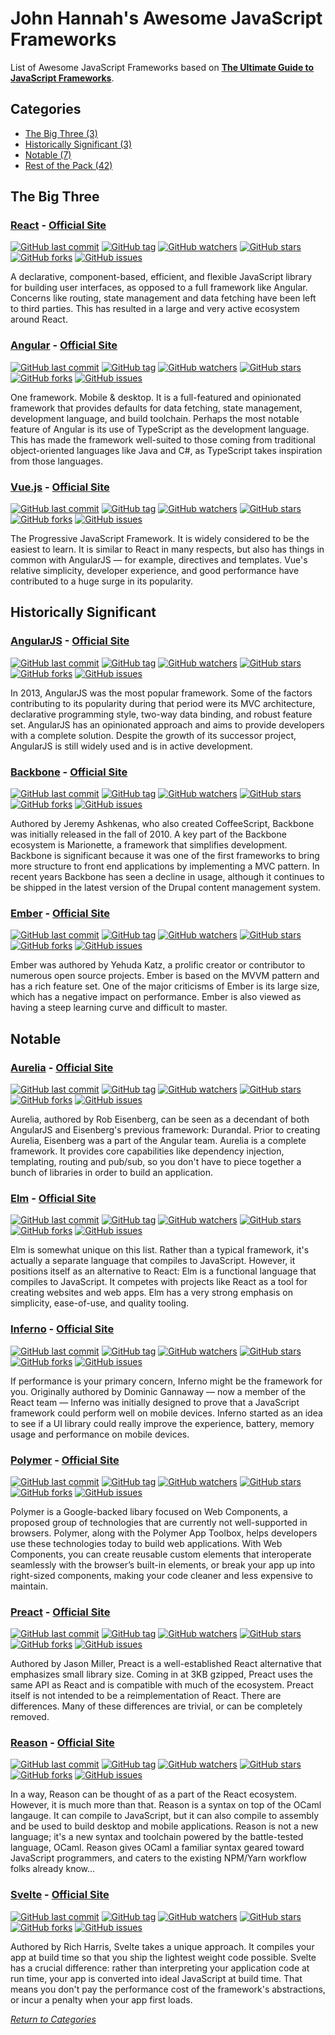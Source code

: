 # John Hannah's Awesome JavaScript Frameworks



List of Awesome JavaScript Frameworks based on **[The Ultimate Guide to JavaScript Frameworks](https://javascriptreport.com/the-ultimate-guide-to-javascript-frameworks/)**.

## Categories

* [The Big Three (3)](#the-big-three)
* [Historically Significant (3)](#historically-significant)
* [Notable (7)](#notable)
* [Rest of the Pack (42)](READMERestOfThePack.md) 



## The Big Three


### [React](https://github.com/facebook/react) - [Official Site](https://reactjs.org/)

[![GitHub last commit](https://img.shields.io/github/last-commit/facebook/react.svg?style=flat-square&maxAge=5184000)]()
[![GitHub tag](https://img.shields.io/github/tag/facebook/react.svg?style=flat-square&maxAge=5184000)]()
[![GitHub watchers](https://img.shields.io/github/watchers/facebook/react.svg?style=flat-square&maxAge=5184000)]()
[![GitHub stars](https://img.shields.io/github/stars/facebook/react.svg?style=flat-square&maxAge=5184000)]()
[![GitHub forks](https://img.shields.io/github/forks/facebook/react.svg?style=flat-square&maxAge=5184000)]()
[![GitHub issues](https://img.shields.io/github/issues/facebook/react.svg?style=flat-square&maxAge=5184000)]()

A declarative, component-based, efficient, and flexible JavaScript 
library for building user interfaces, as opposed to a full framework 
like Angular. Concerns like routing, state management and data fetching 
have been left to third parties. This has resulted in a large and very 
active ecosystem around React.


### [Angular](https://github.com/angular/angular) - [Official Site](https://angular.io/)

[![GitHub last commit](https://img.shields.io/github/last-commit/angular/angular.svg?style=flat-square&maxAge=5184000)]()
[![GitHub tag](https://img.shields.io/github/tag/angular/angular.svg?style=flat-square&maxAge=5184000)]()
[![GitHub watchers](https://img.shields.io/github/watchers/angular/angular.svg?style=flat-square&maxAge=5184000)]()
[![GitHub stars](https://img.shields.io/github/stars/angular/angular.svg?style=flat-square&maxAge=5184000)]()
[![GitHub forks](https://img.shields.io/github/forks/angular/angular.svg?style=flat-square&maxAge=5184000)]()
[![GitHub issues](https://img.shields.io/github/issues/angular/angular.svg?style=flat-square&maxAge=5184000)]()

One framework. Mobile & desktop.  It is a full-featured and opinionated 
framework that provides defaults for data fetching, state management, 
development language, and build toolchain. Perhaps the most notable 
feature of Angular is its use of TypeScript as the development language. 
This has made the framework well-suited to those coming from traditional 
object-oriented languages like Java and C#, as TypeScript takes 
inspiration from those languages. 


### [Vue.js](https://github.com/vuejs/vue) - [Official Site](https://vuejs.org/)

[![GitHub last commit](https://img.shields.io/github/last-commit/vuejs/vue.svg?style=flat-square&maxAge=5184000)]()
[![GitHub tag](https://img.shields.io/github/tag/vuejs/vue.svg?style=flat-square&maxAge=5184000)]()
[![GitHub watchers](https://img.shields.io/github/watchers/vuejs/vue.svg?style=flat-square&maxAge=5184000)]()
[![GitHub stars](https://img.shields.io/github/stars/vuejs/vue.svg?style=flat-square&maxAge=5184000)]()
[![GitHub forks](https://img.shields.io/github/forks/vuejs/vue.svg?style=flat-square&maxAge=5184000)]()
[![GitHub issues](https://img.shields.io/github/issues/vuejs/vue.svg?style=flat-square&maxAge=5184000)]()

The Progressive JavaScript Framework. It is widely considered to be the 
easiest to learn. It is similar to React in many respects, but also has 
things in common with AngularJS — for example, directives and templates. 
Vue's relative simplicity, developer experience, and good performance 
have contributed to a huge surge in its popularity. 



## Historically Significant


### [AngularJS](https://github.com/angular/angular.js) - [Official Site](https://angularjs.org/)

[![GitHub last commit](https://img.shields.io/github/last-commit/angular/angular.js.svg?style=flat-square&maxAge=5184000)]()
[![GitHub tag](https://img.shields.io/github/tag/angular/angular.js.svg?style=flat-square&maxAge=5184000)]()
[![GitHub watchers](https://img.shields.io/github/watchers/angular/angular.js.svg?style=flat-square&maxAge=5184000)]()
[![GitHub stars](https://img.shields.io/github/stars/angular/angular.js.svg?style=flat-square&maxAge=5184000)]()
[![GitHub forks](https://img.shields.io/github/forks/angular/angular.js.svg?style=flat-square&maxAge=5184000)]()
[![GitHub issues](https://img.shields.io/github/issues/angular/angular.js.svg?style=flat-square&maxAge=5184000)]()

In 2013, AngularJS was the most popular framework. Some of the factors 
contributing to its popularity during that period were its MVC 
architecture, declarative programming style, two-way data binding, 
and robust feature set. AngularJS has an opinionated approach and aims 
to provide developers with a complete solution. Despite the growth of 
its successor project, AngularJS is still widely used and is in active 
development.


### [Backbone](http://github.com/jashkenas/backbone) - [Official Site](http://backbonejs.org/)

[![GitHub last commit](https://img.shields.io/github/last-commit/jashkenas/backbone.svg?style=flat-square&maxAge=5184000)]()
[![GitHub tag](https://img.shields.io/github/tag/jashkenas/backbone.svg?style=flat-square&maxAge=5184000)]()
[![GitHub watchers](https://img.shields.io/github/watchers/jashkenas/backbone.svg?style=flat-square&maxAge=5184000)]()
[![GitHub stars](https://img.shields.io/github/stars/jashkenas/backbone.svg?style=flat-square&maxAge=5184000)]()
[![GitHub forks](https://img.shields.io/github/forks/jashkenas/backbone.svg?style=flat-square&maxAge=5184000)]()
[![GitHub issues](https://img.shields.io/github/issues/jashkenas/backbone.svg?style=flat-square&maxAge=5184000)]()

Authored by Jeremy Ashkenas, who also created CoffeeScript, Backbone 
was initially released in the fall of 2010. A key part of the Backbone 
ecosystem is Marionette, a framework that simplifies development. 
Backbone is significant because it was one of the first frameworks to 
bring more structure to front end applications by implementing a MVC 
pattern. In recent years Backbone has seen a decline in usage, although 
it continues to be shipped in the latest version of the Drupal content 
management system. 


### [Ember](https://github.com/emberjs/ember.js) - [Official Site](https://www.emberjs.com/)

[![GitHub last commit](https://img.shields.io/github/last-commit/emberjs/ember.js.svg?style=flat-square&maxAge=5184000)]()
[![GitHub tag](https://img.shields.io/github/tag/emberjs/ember.js.svg?style=flat-square&maxAge=5184000)]()
[![GitHub watchers](https://img.shields.io/github/watchers/emberjs/ember.js.svg?style=flat-square&maxAge=5184000)]()
[![GitHub stars](https://img.shields.io/github/stars/emberjs/ember.js.svg?style=flat-square&maxAge=5184000)]()
[![GitHub forks](https://img.shields.io/github/forks/emberjs/ember.js.svg?style=flat-square&maxAge=5184000)]()
[![GitHub issues](https://img.shields.io/github/issues/emberjs/ember.js.js.svg?style=flat-square&maxAge=5184000)]()

Ember was authored by Yehuda Katz, a prolific creator or contributor to 
numerous open source projects. Ember is based on the MVVM pattern and 
has a rich feature set. One of the major criticisms of Ember is its 
large size, which has a negative impact on performance. Ember is also 
viewed as having a steep learning curve and difficult to master.



## Notable


### [Aurelia](https://github.com/aurelia/framework) - [Official Site](http://aurelia.io/)

[![GitHub last commit](https://img.shields.io/github/last-commit/aurelia/framework.svg?style=flat-square&maxAge=5184000)]()
[![GitHub tag](https://img.shields.io/github/tag/aurelia/framework.svg?style=flat-square&maxAge=5184000)]()
[![GitHub watchers](https://img.shields.io/github/watchers/aurelia/framework.svg?style=flat-square&maxAge=5184000)]()
[![GitHub stars](https://img.shields.io/github/stars/aurelia/framework.svg?style=flat-square&maxAge=5184000)]()
[![GitHub forks](https://img.shields.io/github/forks/aurelia/framework.svg?style=flat-square&maxAge=5184000)]()
[![GitHub issues](https://img.shields.io/github/issues/aurelia/framework.svg?style=flat-square&maxAge=5184000)]()

Aurelia, authored by Rob Eisenberg, can be seen as a decendant of both 
AngularJS and Eisenberg's previous framework: Durandal. Prior to 
creating Aurelia, Eisenberg was a part of the Angular team. Aurelia is 
a complete framework. It provides core capabilities like dependency 
injection, templating, routing and pub/sub, so you don't have to piece 
together a bunch of libraries in order to build an application. 


### [Elm](https://github.com/elm-lang/elm-lang.org) - [Official Site](http://elm-lang.org/)

[![GitHub last commit](https://img.shields.io/github/last-commit/elm-lang/elm-lang.org.svg?style=flat-square&maxAge=5184000)]()
[![GitHub tag](https://img.shields.io/github/tag/elm-lang/elm-lang.org.svg?style=flat-square&maxAge=5184000)]()
[![GitHub watchers](https://img.shields.io/github/watchers/elm-lang/elm-lang.org.svg?style=flat-square&maxAge=5184000)]()
[![GitHub stars](https://img.shields.io/github/stars/elm-lang/elm-lang.org.svg?style=flat-square&maxAge=5184000)]()
[![GitHub forks](https://img.shields.io/github/forks/elm-lang/elm-lang.org.svg?style=flat-square&maxAge=5184000)]()
[![GitHub issues](https://img.shields.io/github/issues/elm-lang/elm-lang.org.svg?style=flat-square&maxAge=5184000)]()

Elm is somewhat unique on this list. Rather than a typical framework, 
it's actually a separate language that compiles to JavaScript. However, 
it positions itself as an alternative to React: Elm is a functional 
language that compiles to JavaScript. It competes with projects like 
React as a tool for creating websites and web apps. Elm has a very 
strong emphasis on simplicity, ease-of-use, and quality tooling.


### [Inferno](https://github.com/infernojs/inferno) - [Official Site](https://infernojs.org/)

[![GitHub last commit](https://img.shields.io/github/last-commit/infernojs/inferno.svg?style=flat-square&maxAge=5184000)]()
[![GitHub tag](https://img.shields.io/github/tag/infernojs/inferno.svg?style=flat-square&maxAge=5184000)]()
[![GitHub watchers](https://img.shields.io/github/watchers/infernojs/inferno.svg?style=flat-square&maxAge=5184000)]()
[![GitHub stars](https://img.shields.io/github/stars/infernojs/inferno.svg?style=flat-square&maxAge=5184000)]()
[![GitHub forks](https://img.shields.io/github/forks/infernojs/inferno.svg?style=flat-square&maxAge=5184000)]()
[![GitHub issues](https://img.shields.io/github/issues/infernojs/inferno.svg?style=flat-square&maxAge=5184000)]()

If performance is your primary concern, Inferno might be the framework 
for you. Originally authored by Dominic Gannaway — now a member of the 
React team — Inferno was initially designed to prove that a JavaScript 
framework could perform well on mobile devices. Inferno started as an 
idea to see if a UI library could really improve the experience, 
battery, memory usage and performance on mobile devices.


### [Polymer](https://github.com/Polymer/polymer) - [Official Site](https://www.polymer-project.org/)

[![GitHub last commit](https://img.shields.io/github/last-commit/Polymer/polymer.svg?style=flat-square&maxAge=5184000)]()
[![GitHub tag](https://img.shields.io/github/tag/Polymer/polymer.svg?style=flat-square&maxAge=5184000)]()
[![GitHub watchers](https://img.shields.io/github/watchers/Polymer/polymer.svg?style=flat-square&maxAge=5184000)]()
[![GitHub stars](https://img.shields.io/github/stars/Polymer/polymer.svg?style=flat-square&maxAge=5184000)]()
[![GitHub forks](https://img.shields.io/github/forks/Polymer/polymer.svg?style=flat-square&maxAge=5184000)]()
[![GitHub issues](https://img.shields.io/github/issues/Polymer/polymer.svg?style=flat-square&maxAge=5184000)]()

Polymer is a Google-backed libary focused on Web Components, a proposed 
group of technologies that are currently not well-supported in browsers. 
Polymer, along with the Polymer App Toolbox, helps developers use these 
technologies today to build web applications. With Web Components, you 
can create reusable custom elements that interoperate seamlessly with 
the browser’s built-in elements, or break your app up into right-sized 
components, making your code cleaner and less expensive to maintain.


### [Preact](https://github.com/developit/preact) - [Official Site](https://preactjs.com/)

[![GitHub last commit](https://img.shields.io/github/last-commit/developit/preact.svg?style=flat-square&maxAge=5184000)]()
[![GitHub tag](https://img.shields.io/github/tag/developit/preact.svg?style=flat-square&maxAge=5184000)]()
[![GitHub watchers](https://img.shields.io/github/watchers/developit/preact.svg?style=flat-square&maxAge=5184000)]()
[![GitHub stars](https://img.shields.io/github/stars/developit/preact.svg?style=flat-square&maxAge=5184000)]()
[![GitHub forks](https://img.shields.io/github/forks/developit/preact.svg?style=flat-square&maxAge=5184000)]()
[![GitHub issues](https://img.shields.io/github/issues/developit/preact.svg?style=flat-square&maxAge=5184000)]()

Authored by Jason Miller, Preact is a well-established React alternative 
that emphasizes small library size. Coming in at 3KB gzipped, Preact 
uses the same API as React and is compatible with much of the ecosystem. 
Preact itself is not intended to be a reimplementation of React. There 
are differences. Many of these differences are trivial, or can be 
completely removed.


### [Reason](https://github.com/facebook/reason) - [Official Site](https://reasonml.github.io/)

[![GitHub last commit](https://img.shields.io/github/last-commit/facebook/reason.svg?style=flat-square&maxAge=5184000)]()
[![GitHub tag](https://img.shields.io/github/tag/facebook/reason.svg?style=flat-square&maxAge=5184000)]()
[![GitHub watchers](https://img.shields.io/github/watchers/facebook/reason.svg?style=flat-square&maxAge=5184000)]()
[![GitHub stars](https://img.shields.io/github/stars/facebook/reason.svg?style=flat-square&maxAge=5184000)]()
[![GitHub forks](https://img.shields.io/github/forks/facebook/reason.svg?style=flat-square&maxAge=5184000)]()
[![GitHub issues](https://img.shields.io/github/issues/facebook/reason.svg?style=flat-square&maxAge=5184000)]()

In a way, Reason can be thought of as a part of the React ecosystem. 
However, it is much more than that. Reason is a syntax on top of the 
OCaml langauge. It can compile to JavaScript, but it can also compile 
to assembly and be used to build desktop and mobile applications. Reason 
is not a new language; it's a new syntax and toolchain powered by the 
battle-tested language, OCaml. Reason gives OCaml a familiar syntax 
geared toward JavaScript programmers, and caters to the existing 
NPM/Yarn workflow folks already know...


### [Svelte](https://github.com/sveltejs/svelte) - [Official Site](https://svelte.technology/)

[![GitHub last commit](https://img.shields.io/github/last-commit/sveltejs/svelte.svg?style=flat-square&maxAge=5184000)]()
[![GitHub tag](https://img.shields.io/github/tag/sveltejs/svelte.svg?style=flat-square&maxAge=5184000)]()
[![GitHub watchers](https://img.shields.io/github/watchers/sveltejs/svelte.svg?style=flat-square&maxAge=5184000)]()
[![GitHub stars](https://img.shields.io/github/stars/sveltejs/svelte.svg?style=flat-square&maxAge=5184000)]()
[![GitHub forks](https://img.shields.io/github/forks/sveltejs/svelte.svg?style=flat-square&maxAge=5184000)]()
[![GitHub issues](https://img.shields.io/github/issues/sveltejs/svelte.svg?style=flat-square&maxAge=5184000)]()

Authored by Rich Harris, Svelte takes a unique approach. It compiles 
your app at build time so that you ship the lightest weight code 
possible. Svelte has a crucial difference: rather than interpreting your 
application code at run time, your app is converted into ideal 
JavaScript at build time. That means you don't pay the performance cost 
of the framework's abstractions, or incur a penalty when your app first 
loads.



[_Return to Categories_](#categories)
